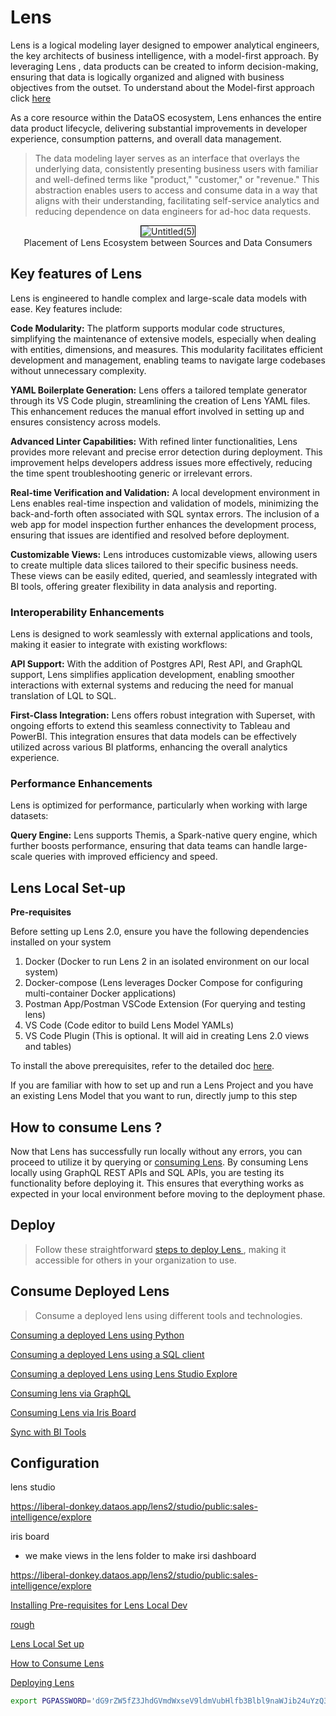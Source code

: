 # Lens

Lens  is a logical modeling layer designed to empower analytical engineers, the key architects of business intelligence, with a model-first approach. By leveraging Lens , data products can be created to inform decision-making, ensuring that data is logically organized and aligned with business objectives from the outset. To understand about the Model-first approach click [here](/resources/lens/core_concepts/)

As a core resource within the DataOS ecosystem, Lens  enhances the entire data product lifecycle, delivering substantial improvements in developer experience, consumption patterns, and overall data management.

> The data modeling layer serves as an interface that overlays the underlying data, consistently presenting business users with familiar and well-defined terms like "product," "customer," or "revenue." This abstraction enables users to access and consume data in a way that aligns with their understanding, facilitating self-service analytics and reducing dependence on data engineers for ad-hoc data requests. 

<div style="text-align: center;">
    <img src="/resources/lens/lens.png" alt="Untitled(5)" style="max-width: 100%; height: auto; border: 1px solid #000;">
   <figcaption>Placement of Lens Ecosystem between Sources and Data Consumers<figcaption>
</div>

                                                    
## Key features of Lens 

Lens  is engineered to handle complex and large-scale data models with ease. Key features include:

**Code Modularity:** The platform supports modular code structures, simplifying the maintenance of extensive models, especially when dealing with entities, dimensions, and measures. This modularity facilitates efficient development and management, enabling teams to navigate large codebases without unnecessary complexity.

**YAML Boilerplate Generation:** Lens  offers a tailored template generator through its VS Code plugin, streamlining the creation of Lens YAML files. This enhancement reduces the manual effort involved in setting up and ensures consistency across models.

**Advanced Linter Capabilities:** With refined linter functionalities, Lens  provides more relevant and precise error detection during deployment. This improvement helps developers address issues more effectively, reducing the time spent troubleshooting generic or irrelevant errors.

**Real-time Verification and Validation:** A local development environment in Lens  enables real-time inspection and validation of models, minimizing the back-and-forth often associated with SQL syntax errors. The inclusion of a web app for model inspection further enhances the development process, ensuring that issues are identified and resolved before deployment.

**Customizable Views:** Lens  introduces customizable views, allowing users to create multiple data slices tailored to their specific business needs. These views can be easily edited, queried, and seamlessly integrated with BI tools, offering greater flexibility in data analysis and reporting.

### **Interoperability Enhancements**

Lens  is designed to work seamlessly with external applications and tools, making it easier to integrate with existing workflows:

**API Support:** With the addition of Postgres API, Rest API, and GraphQL support, Lens  simplifies application development, enabling smoother interactions with external systems and reducing the need for manual translation of LQL to SQL.

**First-Class Integration:** Lens  offers robust integration with Superset, with ongoing efforts to extend this seamless connectivity to Tableau and PowerBI. This integration ensures that data models can be effectively utilized across various BI platforms, enhancing the overall analytics experience.

### **Performance Enhancements**

Lens  is optimized for performance, particularly when working with large datasets:

**Query Engine:** Lens  supports Themis, a Spark-native query engine, which further boosts performance, ensuring that data teams can handle large-scale queries with improved efficiency and speed.


## Lens Local Set-up

**Pre-requisites**

Before setting up Lens 2.0, ensure you have the following dependencies installed on your system

1. Docker  (Docker to run Lens 2 in an isolated environment on our local system)
2. Docker-compose  (Lens leverages Docker Compose for configuring multi-container Docker applications)
3. Postman App/Postman VSCode Extension (For querying and testing lens)
4. VS Code (Code editor to build Lens Model YAMLs)
5. VS Code Plugin (This is optional. It will aid in creating Lens 2.0 views and tables)

To install the above prerequisites, refer to the detailed doc [here](/resources/lens/prerequisites).

If you are familiar with how to set up and run a Lens Project and you have an existing Lens Model that you want to run, directly jump to this step

## How to consume Lens ?

Now that Lens  has successfully run locally without any errors, you can proceed to utilize it by querying or [consuming Lens](https://www.notion.so/How-to-Consume-Lens-2-0-5aead18ee43443cf95c14c622216b575?pvs=21). By consuming Lens locally using GraphQL REST APIs and SQL APIs, you are testing its functionality before deploying it. This ensures that everything works as expected in your local environment before moving to the deployment phase. 

## Deploy

> Follow these straightforward [steps to deploy Lens ](https://www.notion.so/Deploying-Lens-98553d2e1a7d425080cee8247b49f457?pvs=21), making it accessible for others in your organization to use.
> 

## Consume Deployed Lens

> Consume a deployed lens using different tools and technologies.
> 

[Consuming a deployed Lens using Python](https://www.notion.so/Consuming-a-deployed-Lens-using-Python-eb076e56737f4f29bf7f82a641348b9a?pvs=21)

[Consuming a deployed Lens using a SQL client](https://www.notion.so/Consuming-a-deployed-Lens-using-a-SQL-client-c9c5114fa1c544c6830793df29c26006?pvs=21)

[Consuming a deployed Lens using Lens  Studio Explore](https://www.notion.so/Consuming-a-deployed-Lens-using-Lens-2-0-Studio-Explore-c93d4c4844bf4730b596408086600fcd?pvs=21)

[Consuming lens via GraphQL](https://www.notion.so/Consuming-lens-via-GraphQL-f9d939acb6de4541a8ea407a6e2ab549?pvs=21)

[Consuming Lens via Iris Board](https://www.notion.so/Consuming-Lens-via-Iris-Board-f41294582ed446759f533b6e67d8aa08?pvs=21)

[Sync with BI Tools](https://www.notion.so/Sync-with-BI-Tools-9894b393535c45219024159ac23dfc8f?pvs=21)

## Configuration

lens studio

https://liberal-donkey.dataos.app/lens2/studio/public:sales-intelligence/explore

iris board

- we make views in the lens folder to make irsi dashboard

https://liberal-donkey.dataos.app/lens2/studio/public:sales-intelligence/explore

[Installing Pre-requisites for Lens Local Dev](https://www.notion.so/Installing-Pre-requisites-for-Lens2-0-Local-Dev-b0e77b419f854081b6e59a06f20f4d0f?pvs=21)

[rough](https://www.notion.so/rough-85bd95185b2b40fea1764c2b8d3d2036?pvs=21)

[Lens Local Set up](https://www.notion.so/Lens-Local-Set-up-5e0c742506304ec286d42bae32428509?pvs=21)

[How to Consume Lens ](https://www.notion.so/How-to-Consume-Lens-2-0-5aead18ee43443cf95c14c622216b575?pvs=21)

[Deploying Lens](https://www.notion.so/Deploying-Lens-98553d2e1a7d425080cee8247b49f457?pvs=21)

```bash
export PGPASSWORD='dG9rZW5fZ3JhdGVmdWxseV9ldmVubHlfb3Blbl9naWJib24uYzQ3MjAyNjItYTQ1ZC00MzM1LWE5ZjgtOGZjYWI2NDNjNzRl' && psql -U postgres -h localhost -p 25432 -d postgres

```